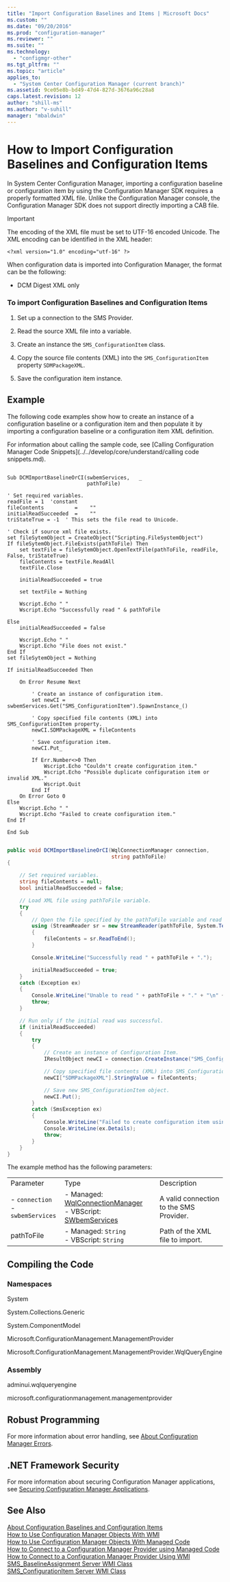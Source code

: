 ```yaml
---
title: "Import Configuration Baselines and Items | Microsoft Docs"
ms.custom: ""
ms.date: "09/20/2016"
ms.prod: "configuration-manager"
ms.reviewer: ""
ms.suite: ""
ms.technology:
  - "configmgr-other"
ms.tgt_pltfrm: ""
ms.topic: "article"
applies_to:
  - "System Center Configuration Manager (current branch)"
ms.assetid: 9ce05e8b-bd49-47d4-827d-3676a96c28a8
caps.latest.revision: 12
author: "shill-ms"
ms.author: "v-suhill"
manager: "mbaldwin"
---
```

# How to Import Configuration Baselines and Configuration Items
In System Center Configuration Manager, importing a configuration baseline or configuration item by using the Configuration Manager SDK requires a properly formatted XML file. Unlike the Configuration Manager console, the Configuration Manager SDK does not support directly importing a CAB file.  

> [!IMPORTANT]
>  The encoding of the XML file must be set to UTF-16 encoded Unicode. The XML encoding can be identified in the XML header:  
>   
>  `<?xml version="1.0" encoding="utf-16" ?>`  

 When configuration data is imported into Configuration Manager, the format can be the following:  

-   DCM Digest XML only  

### To import Configuration Baselines and Configuration Items  

1.  Set up a connection to the SMS Provider.  

2.  Read the source XML file into a variable.  

3.  Create an instance the `SMS_ConfigurationItem` class.  

4.  Copy the source file contents (XML) into the `SMS_ConfigurationItem` property `SDMPackageXML`.  

5.  Save the configuration item instance.  

## Example  
 The following code examples show how to create an instance of a configuration baseline or a configuration item and then populate it by importing a configuration baseline or a configuration item XML definition.  

 For information about calling the sample code, see [Calling Configuration Manager Code Snippets](../../develop/core/understand/calling code snippets.md).  

```vbs  

Sub DCMImportBaselineOrCI(swbemServices,   _  
                          pathToFile)  

' Set required variables.  
readFile = 1  'constant   
fileContents          =    ""  
initialReadSucceeded  =    ""  
triStateTrue = -1  ' This sets the file read to Unicode.  

' Check if source xml file exists.  
set fileSytemObject = CreateObject("Scripting.FileSystemObject")  
If fileSytemObject.FileExists(pathToFile) Then  
    set textFile = fileSytemObject.OpenTextFile(pathToFile, readFile, False, triStateTrue)      
    fileContents = textFile.ReadAll  
    textFile.Close  

    initialReadSucceeded = true  

    set textFile = Nothing  

    Wscript.Echo " "  
    Wscript.Echo "Successfully read " & pathToFile  

Else  
    initialReadSucceeded = false  

    Wscript.Echo " "  
    Wscript.Echo "File does not exist."  
End If  
set fileSytemObject = Nothing  

If initialReadSucceeded Then  

    On Error Resume Next   

        ' Create an instance of configuration item.  
        set newCI = swbemServices.Get("SMS_ConfigurationItem").SpawnInstance_()        

        ' Copy specified file contents (XML) into SMS_ConfigurationItem property.  
        newCI.SDMPackageXML = fileContents  

        ' Save configuration item.  
        newCI.Put_  

        If Err.Number<>0 Then  
            Wscript.Echo "Couldn't create configuration item."  
            Wscript.Echo "Possible duplicate configuration item or invalid XML."  
            Wscript.Quit  
        End If  
    On Error Goto 0  
Else  
    Wscript.Echo " "  
    Wscript.Echo "Failed to create configuration item."     
End If    

End Sub  

```  

```c#  

public void DCMImportBaselineOrCI(WqlConnectionManager connection,  
                                  string pathToFile)  
{  

    // Set required variables.  
    string fileContents = null;  
    bool initialReadSucceeded = false;  

    // Load XML file using pathToFile variable.  
    try  
    {  
        // Open the file specified by the pathToFile variable and read the contents into a string.  
        using (StreamReader sr = new StreamReader(pathToFile, System.Text.Encoding.Unicode))  
        {  
            fileContents = sr.ReadToEnd();  
        }  

        Console.WriteLine("Successfully read " + pathToFile + ".");  

        initialReadSucceeded = true;  
    }  
    catch (Exception ex)  
    {  
        Console.WriteLine("Unable to read " + pathToFile + "." + "\n" + ex.Message);  
        throw;  
    }  

    // Run only if the initial read was successful.  
    if (initialReadSucceeded)  
    {  
        try  
        {  
            // Create an instance of Configuration Item.  
            IResultObject newCI = connection.CreateInstance("SMS_ConfigurationItem");  

            // Copy specified file contents (XML) into SMS_ConfigurationItem property.  
            newCI["SDMPackageXML"].StringValue = fileContents;  

            // Save new SMS_ConfigurationItem object.   
            newCI.Put();  
        }  
        catch (SmsException ex)  
        {  
            Console.WriteLine("Failed to create configuration item using " + pathToFile + ".");  
            Console.WriteLine(ex.Details);  
            throw;   
        }  
    }  
}  

```  

 The example method has the following parameters:  

||||  
|-|-|-|  
|Parameter|Type|Description|  
|-   `connection`<br />-   `swbemServices`|-   Managed: [WqlConnectionManager](assetId:///WqlConnectionManager?qualifyHint=False&autoUpgrade=True)<br />-   VBScript: [SWbemServices](assetId:///SWbemServices?qualifyHint=False&autoUpgrade=True)|A valid connection to the SMS Provider.|  
|pathToFile|-   Managed: `String`<br />-   VBScript: `String`|Path of the XML file to import.|  

## Compiling the Code  

### Namespaces  
 System  

 System.Collections.Generic  

 System.ComponentModel  

 Microsoft.ConfigurationManagement.ManagementProvider  

 Microsoft.ConfigurationManagement.ManagementProvider.WqlQueryEngine  

### Assembly  
 adminui.wqlqueryengine  

 microsoft.configurationmanagement.managementprovider  

## Robust Programming  
 For more information about error handling, see [About Configuration Manager Errors](../../develop/core/understand/about-configuration-manager-errors.md).  

## .NET Framework Security  
 For more information about securing Configuration Manager applications, see [Securing Configuration Manager Applications](../../develop/core/understand/securing-configuration-manager-applications.md).  

## See Also  
 [About Configuration Baselines and Configuration Items](../../develop/compliance/about-configuration-baselines-and-configuration-items.md)   
 [How to Use Configuration Manager Objects With WMI](../../develop/core/understand/how-to-use-configuration-manager-objects-with-wmi.md)   
 [How to Use Configuration Manager Objects With Managed Code](../../develop/core/understand/how-to-use-configuration-manager-objects-with-managed-code.md)   
 [How to Connect to a Configuration Manager Provider using Managed Code](../../develop/core/understand/how-to-connect-to-an-sms-provider-by-using-managed-code.md)   
 [How to Connect to a Configuration Manager Provider Using WMI](../../develop/core/understand/how-to-connect-to-an-sms-provider-in-configuration-manager-by-using-wmi.md)   
 [SMS_BaselineAssignment Server WMI Class](../../develop/reference/compliance/sms_baselineassignment-server-wmi-class.md)   
 [SMS_ConfigurationItem Server WMI Class](../../develop/reference/compliance/sms_configurationitem-server-wmi-class.md)
